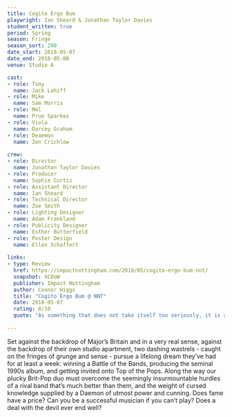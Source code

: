 ```yaml
---
title: Cogito Ergo Bum
playwright: Ian Sheard & Jonathan Taylor Davies
student_written: true
period: Spring
season: Fringe
season_sort: 290
date_start: 2018-05-07
date_end: 2018-05-08
venue: Studio A

cast:
- role: Tony
  name: Jack Lahiff
- role: Mike
  name: Sam Morris
- role: Mel
  name: Prue Sparkes
- role: Viola
  name: Darcey Graham
- role: Deaemon
  name: Zen Crichlow
  
crew:
- role: Director
  name: Jonathan Taylor Davies
- role: Producer
  name: Sophie Curtis
- role: Assistant Director
  name: Ian Sheard 
- role: Technical Director
  name: Zoe Smith
- role: Lighting Designer
  name: Adam Frankland
- role: Publicity Designer
  name: Esther Butterfield
- role: Poster Design
  name: Ellen Schaffert
  
links:
- type: Review
  href: https://impactnottingham.com/2018/05/cogito-ergo-bum-nnt/
  snapshot: XCOoW
  publisher: Impact Nottingham
  author: Connor Higgs
  title: "Cogito Ergo Bum @ NNT"
  date: 2018-05-07
  rating: 8/10
  quote: "As something that does not take itself too seriously, it is a witty, light-hearted 80-minute show that will certainly leave you with at least one well-timed, well-written gag that you can use in your own conversations, about philosophy, the nature of mastery, or Morrissey being a prick."
  
---
```


Set against the backdrop of Major’s Britain and in a very real sense, against the backdrop of their own studio apartment, two dashing wastrels - caught on the fringes of grunge and sense - pursue a lifelong dream they’ve had for at least a week: winning a Battle of the Bands, producing the seminal 1990s album, and getting invited onto Top of the Pops. Along the way our plucky Brit-Pop duo must overcome the seemingly insurmountable hurdles of a rival band that’s much better than them, and the weight of cursed knowledge supplied by a Daemon of utmost power and cunning. Does fame have a price? Can you be a successful musician if you can’t play? Does a deal with the devil ever end well?
